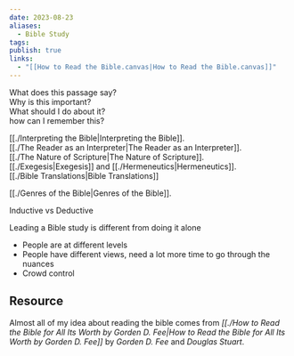 ```yaml
---
date: 2023-08-23
aliases:
  - Bible Study
tags: 
publish: true
links:
  - "[[How to Read the Bible.canvas|How to Read the Bible.canvas]]"
---
```


What does this passage say?  
Why is this important?  
What should I do about it?  
how can I remember this?  

[[./Interpreting the Bible|Interpreting the Bible]].  
[[./The Reader as an Interpreter|The Reader as an Interpreter]].  
[[./The Nature of Scripture|The Nature of Scripture]].  
[[./Exegesis|Exegesis]] and [[./Hermeneutics|Hermeneutics]].  
[[./Bible Translations|Bible Translations]]

[[./Genres of the Bible|Genres of the Bible]].  

Inductive vs Deductive

Leading a Bible study is different from doing it alone
- People are at different levels
- People have different views, need a lot more time to go through the nuances
- Crowd control


## Resource
Almost all of my idea about reading the bible comes from *[[./How to Read the Bible for All Its Worth by Gorden D. Fee|How to Read the Bible for All Its Worth by Gorden D. Fee]]* by *Gorden D. Fee* and *Douglas Stuart*.